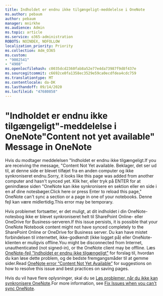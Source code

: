 ```yaml
---
title: Indholdet er endnu ikke tilgængeligt-meddelelse i OneNote
ms.author: pebaum
author: pebaum
manager: mnirkhe
ms.audience: Admin
ms.topic: article
ms.service: o365-administration
ROBOTS: NOINDEX, NOFOLLOW
localization_priority: Priority
ms.collection: Adm_O365
ms.custom:
- "9002541"
- "4908"
ms.openlocfilehash: c0035dcd2360fab8a52e77e4da73987f9d8f437e
ms.sourcegitcommit: c6692ce0fa1358ec3529e59ca0ecdfdea4cdc759
ms.translationtype: MT
ms.contentlocale: da-DK
ms.lasthandoff: 09/14/2020
ms.locfileid: "47680858"
---
```

# <a name="content-not-yet-available-message-in-onenote"></a><span data-ttu-id="e0905-102">"Indholdet er endnu ikke tilgængeligt"-meddelelse i OneNote</span><span class="sxs-lookup"><span data-stu-id="e0905-102">"Content not yet available" Message in OneNote</span></span>

<span data-ttu-id="e0905-103">Hvis du modtager meddelelsen "Indholdet er endnu ikke tilgængeligt.</span><span class="sxs-lookup"><span data-stu-id="e0905-103">If you are receiving the message, "Content Not Yet available.</span></span> <span data-ttu-id="e0905-104">Beklager, det ser ud til, at denne side er blevet tilføjet fra en anden computer og ikke synkroniseret endnu.</span><span class="sxs-lookup"><span data-stu-id="e0905-104">Sorry, it looks like this page was added from another computer and hasn't synced yet.</span></span> <span data-ttu-id="e0905-105">Klik her, eller tryk på ENTER for at genindlæse siden "OneNote kan ikke synkronisere en sektion eller en side i en af dine notesbøger.</span><span class="sxs-lookup"><span data-stu-id="e0905-105">Click here or press Enter to reload this page," OneNote can't sync a section or a page in one of your notebooks.</span></span> <span data-ttu-id="e0905-106">Denne fejl kan være midlertidig.</span><span class="sxs-lookup"><span data-stu-id="e0905-106">This error may be temporary.</span></span>

<span data-ttu-id="e0905-107">Hvis problemet fortsætter, er det muligt, at dit indholdet i din OneNote-notesbog ikke er blevet synkroniseret helt til SharePoint Online- eller OneDrive for Business-serveren.</span><span class="sxs-lookup"><span data-stu-id="e0905-107">If this issue persists, it is possible that your OneNote Notebook content might not have synced completely to the SharePoint Online or OneDrive for Business server.</span></span> <span data-ttu-id="e0905-108">Du kan have mistet forbindelsen til internettet, ikke-godkendt (ikke logget på) eller OneNote-klienten er muligvis offline.</span><span class="sxs-lookup"><span data-stu-id="e0905-108">You might be disconnected from Internet, unauthenticated (not signed-in), or the OneNote client may be offline.</span></span> <span data-ttu-id="e0905-109">Læs [OneNote-fejl "Indholdet er endnu ikke tilgængeligt"](https://docs.microsoft.com/office/troubleshoot/onenote/onenote-error-content-not-yet-available) for forslag til, hvordan du kan løse dette problem, og de bedste fremgangsmåder til at gemme sider.</span><span class="sxs-lookup"><span data-stu-id="e0905-109">Read [OneNote error “Content Not Yet Available”](https://docs.microsoft.com/office/troubleshoot/onenote/onenote-error-content-not-yet-available) for suggestions on how to resolve this issue and best practices on saving pages.</span></span>

<span data-ttu-id="e0905-110">Hvis du vil have flere oplysninger, skal du se [Løs problemer, når du ikke kan synkronisere OneNote](https://support.office.com/article/Fix-issues-when-you-can-t-sync-OneNote-299495ef-66d1-448f-90c1-b785a6968d45).</span><span class="sxs-lookup"><span data-stu-id="e0905-110">For more information, see [Fix Issues when you can't sync OneNote](https://support.office.com/article/Fix-issues-when-you-can-t-sync-OneNote-299495ef-66d1-448f-90c1-b785a6968d45).</span></span>
